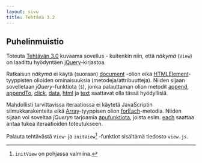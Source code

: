 ```yaml
---
layout: sivu
title: Tehtävä 3.2
---
```


## Puhelinmuistio 

Toteuta [Tehtävän 3.0](../tehtava30) kuvaama sovellus - kuitenkin niin, että *näkymä* (`View`) on laadittu hyödyntäen [jQuery](http://jquery.com)-kirjastoa. 

Ratkaisun *näkymä* ei käytä (suoraan) [document](https://developer.mozilla.org/en-US/docs/Web/API/Document) -olion eikä [HTMLElement](https://developer.mozilla.org/en-US/docs/Web/API/HTMLElement)-tyyppisten olioiden ominaisuuksia (metodeja/attribuutteja). Niiden sijaan sovelletaan *jQuery*-funktiota (`$`), jonka palauttaman olion metodit 
[append](http://api.jquery.com/append/), 
[appendTo](http://api.jquery.com/appendto/), 
[click](http://api.jquery.com/click/), 
[data](http://api.jquery.com/data/), 
[html](http://api.jquery.com/html/) ja 
[text](http://api.jquery.com/text/) 
saattavat olla tässä hyödyllisiä. 

Mahdollisti tarvittavissa iteraatiossa ei käytetä JavaScriptin silmukkarakenteita eikä 
[Array](https://developer.mozilla.org/en-US/docs/Web/JavaScript/Reference/Global_Objects/Array)-tyyppisen olion 
[forEach](https://developer.mozilla.org/en-US/docs/Web/JavaScript/Reference/Global_Objects/Array/forEach)-metodia. Niiden sijaan voi soveltaa *jQueryn* tarjoamia 
[apufunktiota](http://api.jquery.com/category/utilities/), 
joista esim.
[each](http://api.jquery.com/jQuery.each/) 
saattaa antaa tukea iteraatioiden toteutukseen.


Palauta tehtävästä `View`- ja `initView`[^1] -funktiot sisältämä tiedosto `view.js`.

[^1]: `initView` on pohjassa valmiina.
